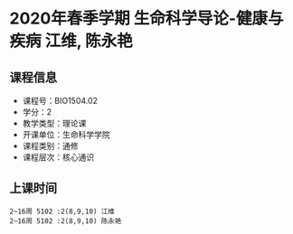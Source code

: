 # 2020年春季学期 生命科学导论-健康与疾病 江维, 陈永艳






## 课程信息

- 课程号：BIO1504.02
- 学分：2
- 教学类型：理论课
- 开课单位：生命科学学院
- 课程类别：通修
- 课程层次：核心通识

## 上课时间

```
2~16周 5102 :2(8,9,10) 江维
2~16周 5102 :2(8,9,10) 陈永艳
```

